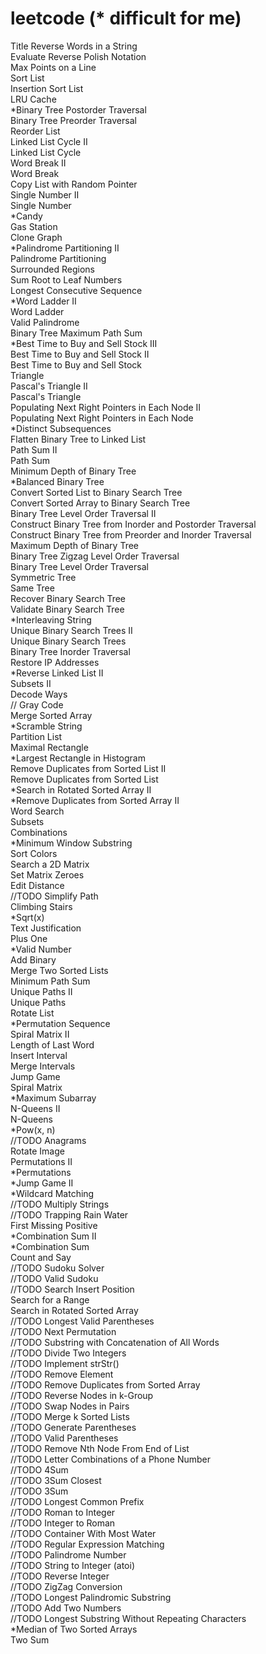 leetcode (* difficult for me)
========
Title
Reverse Words in a String<br>
Evaluate Reverse Polish Notation<br>
Max Points on a Line<br>
Sort List<br>
Insertion Sort List<br>
LRU Cache<br>
*Binary Tree Postorder Traversal<br>
Binary Tree Preorder Traversal<br>
Reorder List<br>
Linked List Cycle II<br>
Linked List Cycle<br>
Word Break II<br>
Word Break<br>
Copy List with Random Pointer<br>
Single Number II<br>
Single Number<br>
*Candy<br>
Gas Station<br>
Clone Graph<br>
*Palindrome Partitioning II<br>
Palindrome Partitioning<br>
Surrounded Regions<br>
Sum Root to Leaf Numbers<br>
Longest Consecutive Sequence<br>
*Word Ladder II<br>
Word Ladder<br>
Valid Palindrome<br>
Binary Tree Maximum Path Sum<br>
*Best Time to Buy and Sell Stock III<br>
Best Time to Buy and Sell Stock II<br>
Best Time to Buy and Sell Stock<br>
Triangle<br>
Pascal's Triangle II<br>
Pascal's Triangle<br>
Populating Next Right Pointers in Each Node II<br>
Populating Next Right Pointers in Each Node<br>
*Distinct Subsequences<br>
Flatten Binary Tree to Linked List<br>
Path Sum II<br>
Path Sum<br>
Minimum Depth of Binary Tree<br>
*Balanced Binary Tree<br>
Convert Sorted List to Binary Search Tree<br>
Convert Sorted Array to Binary Search Tree<br>
Binary Tree Level Order Traversal II<br>
Construct Binary Tree from Inorder and Postorder Traversal<br>
Construct Binary Tree from Preorder and Inorder Traversal<br>
Maximum Depth of Binary Tree<br>
Binary Tree Zigzag Level Order Traversal<br>
Binary Tree Level Order Traversal<br>
Symmetric Tree<br>
Same Tree<br>
Recover Binary Search Tree<br>
Validate Binary Search Tree<br>
*Interleaving String<br>
Unique Binary Search Trees II<br>
Unique Binary Search Trees<br>
Binary Tree Inorder Traversal<br>
Restore IP Addresses<br>
*Reverse Linked List II<br>
Subsets II<br>
Decode Ways<br>
// Gray Code<br>
Merge Sorted Array<br>
*Scramble String<br>
Partition List<br>
Maximal Rectangle<br>
*Largest Rectangle in Histogram<br>
Remove Duplicates from Sorted List II<br>
Remove Duplicates from Sorted List<br>
*Search in Rotated Sorted Array II<br>
*Remove Duplicates from Sorted Array II<br>
Word Search<br>
Subsets<br>
Combinations<br>
*Minimum Window Substring<br>
Sort Colors<br>
Search a 2D Matrix<br>
Set Matrix Zeroes<br>
Edit Distance<br>
//TODO Simplify Path<br>
Climbing Stairs<br>
*Sqrt(x)<br>
Text Justification<br>
Plus One<br>
*Valid Number<br>
Add Binary<br>
Merge Two Sorted Lists<br>
Minimum Path Sum<br>
Unique Paths II<br>
Unique Paths<br>
Rotate List<br>
*Permutation Sequence<br>
Spiral Matrix II<br>
Length of Last Word<br>
Insert Interval<br>
Merge Intervals<br>
Jump Game<br>
Spiral Matrix<br>
*Maximum Subarray<br>
N-Queens II<br>
N-Queens<br>
*Pow(x, n)<br>
//TODO Anagrams<br>
Rotate Image<br>
Permutations II<br>
*Permutations<br>
*Jump Game II<br>
*Wildcard Matching<br>
//TODO Multiply Strings<br>
//TODO Trapping Rain Water<br>
First Missing Positive<br>
*Combination Sum II<br>
*Combination Sum<br>
Count and Say<br>
//TODO Sudoku Solver<br>
//TODO Valid Sudoku<br>
//TODO Search Insert Position<br>
Search for a Range<br>
Search in Rotated Sorted Array<br>
//TODO Longest Valid Parentheses<br>
//TODO Next Permutation<br>
//TODO Substring with Concatenation of All Words<br>
//TODO Divide Two Integers<br>
//TODO Implement strStr()<br>
//TODO Remove Element<br>
//TODO Remove Duplicates from Sorted Array<br>
//TODO Reverse Nodes in k-Group<br>
//TODO Swap Nodes in Pairs<br>
//TODO Merge k Sorted Lists<br>
//TODO Generate Parentheses<br>
//TODO Valid Parentheses<br>
//TODO Remove Nth Node From End of List<br>
//TODO Letter Combinations of a Phone Number<br>
//TODO 4Sum<br>
//TODO 3Sum Closest<br>
//TODO 3Sum<br>
//TODO Longest Common Prefix<br>
//TODO Roman to Integer<br>
//TODO Integer to Roman<br>
//TODO Container With Most Water<br>
//TODO Regular Expression Matching<br>
//TODO Palindrome Number<br>
//TODO String to Integer (atoi)<br>
//TODO Reverse Integer<br>
//TODO ZigZag Conversion<br>
//TODO Longest Palindromic Substring<br>
//TODO Add Two Numbers<br>
//TODO Longest Substring Without Repeating Characters<br>
*Median of Two Sorted Arrays<br>
Two Sum<br>
